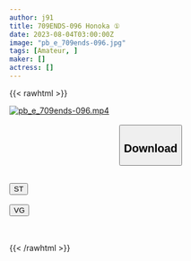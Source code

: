```yaml
---
author: j91
title: 709ENDS-096 Honoka ①
date: 2023-08-04T03:00:00Z
image: "pb_e_709ends-096.jpg"
tags: [Amateur, ]
maker: []
actress: []
---
```



{{< rawhtml >}}

<div class="video" data-videoid="Myo2WxM8WbfG2m">
    <a href="javascript:;">
        <img src="https://my.j91.asia/posts/pb_e_709ends-096/pb_e_709ends-096.jpg" width="WIDTH" height="HEIGHT" alt="pb_e_709ends-096.mp4" loading="lazy">
    </a>
</div>

<script type="text/javascript" src="https://j91.asia/asset/on-demand-st.js"></script>

<br>
  <link rel="stylesheet" href="https://j91.asia/asset/bs5.css">
  
  <center>
  <button class="btn btn-primary" type="button" data-bs-toggle="collapse" data-bs-target=".multi-collapse" aria-expanded="false" aria-controls="multiCollapseExample1 multiCollapseExample2"><h2>Download</h2></button></center>
</p>
<div class="row">
  <div class="col">
    <div class="collapse multi-collapse" id="multiCollapseExample1">
      <div class="card card-body">
	      	      <br>
<div class="buttons">  
<a href="https://streamtape.to/v/Myo2WxM8WbfG2m"><button class="btn-hover color-3"><i class="fa fa-download"></i> ST</button></a></div>
    </div>
  </div>
</div>
  <div class="col">
    <div class="collapse multi-collapse" id="multiCollapseExample2">
      <div class="card card-body">
	      <br>
<div class="buttons">
    <a href="https://vgembed.com/v/PlBVEZe7W6xDv98"><button class="btn-hover color-9"><i class="fa fa-download"></i> VG</button></a></div>
<br><br>
      </div>
    </div>
  </div>
</div>

{{< /rawhtml >}}